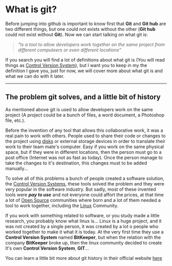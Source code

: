# What is git?

Before jumping into github is important to know first that **Git** and **Git hub** are two different things, but one could not exists without the other (**Git hub** could not exist without **Git**). Now we can start talking on what git is: 

> _"Is a tool to allow developers work together on the same project from different computeers or even different locations"_

If you search you will find a lot of definitions about what git is (You will read things as [Control Version System](https://en.wikipedia.org/wiki/Version_control)), but I want you to keep in my the definition I gave you, just for now, we will cover more about what git is and what we can do with it later.

---

## The problem git solves, and a little bit of history

As mentioned above git is used to allow developers work on the same project (A project could be a bunch of files, a word document, a Photoshop file, etc.). 

Before the invention of any tool that allows this collaborative work, it was a real pain to work with others. People used to share their code or changes to the project using [disks](https://es.wikipedia.org/wiki/Disquete) or external storage devices in order to translate their work to their team mate's computer. Easy if you work on the same physical space, but if they were in different locations, then the person must go to a post office (Internet was not as fast as today). Once the person manage to take the changes to it's destination, this changes must to be added manually... 

To solve all of this problems a bunch of people created a software solution, the [Control Version Systems](https://medium.com/@mehran.hrajabi98/a-brief-history-of-version-control-systems-vcss-5881f07ba0e1), these tools solved the problem and they were very popular in the software industry. But sadly, most of these invented tools were _**pay to use**_ and not everyone could affort the prices, at that time a lot of [Open Source](https://en.wikipedia.org/wiki/Open-source_software) communities where born and a lot of them needed a tool to work together, including the [Linux](https://en.wikipedia.org/wiki/Linux) Community. 

If you work with something related to software, or you study made a little research, you probably know what linux is... Linux is a huge project, and it was not created by a single person, it was created by a lot o people who worked together to make it what it is today. At the very first time they use a **Control Version System** named **BitKeeper**, but when the relation with the company **BitKeeper** broke up, then the linux community decided to create It's own **Control Version System**, **GIT**...

You can learn a little bit more about git history in their official website [here](https://git-scm.com/book/en/v2/Getting-Started-A-Short-History-of-Git)